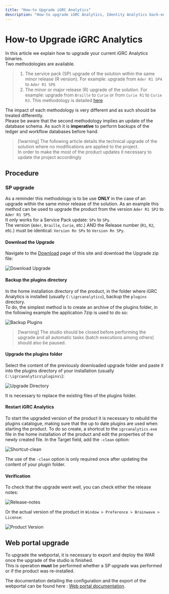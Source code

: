 ```yaml
---
title: "How-to Upgrade iGRC Analytics"
description: "How-to upgrade iGRC Analytics, Identity Analytics back-end."
---
```


# How-to Upgrade iGRC Analytics

In this article we explain how to upgrade your current iGRC Analytics binaries.  
Two methodologies are available.

> 1. The service pack (SP) upgrade of the solution within the same minor release (R version). For example: upgrade from `Ader R1 SP4` to `Ader R1 SP6`
> 2. The minor or major release (R) upgrade of the solution. For example: upgrade from `Braille` to `Curie` or from `Curie R1` to `Curie R3`. This methodology is detailed [here](./02-project-migration.md)  

The impact of each methodology is very different and as such should be treated differently.  
Please be aware that the second methodology implies an update of the database schema. As such it is **imperative** to perform backups of the ledger and workflow databases before hand.

> [!warning] The following article details the technical upgrade of the solution where no modifications are applied to the project.  
> In order to make the most of the product updates it necessary to update the project accordingly

## Procedure

### SP upgrade

As a reminder this methodology is to be use **ONLY** in the case of an upgrade within the same minor release of the solution.
As an example this method can be used to upgrade the product from the version `Ader R1 SP2` to `Ader R1 SP5`.  
It only works for a Service Pack update: `SPx` to `SPy`.  
The version (`Ader`, `Braille`, `Curie`, etc.) AND the Release number (`R1`, `R2`, etc.) must be identical: `Version Rn SPx` to `Version Rn SPy`.  

#### Download the Upgrade

Navigate to the [Download](../downloads/01-downloads.md) page of this site and download the Upgrade zip file:

![Download Upgrade ](./images/download_upgrade_ader.PNG "Download Upgrade")

#### Backup the plugins directory

In the home installation directory of the product, in the folder where iGRC Analytics is installed (usually `C:\igrcanalytics`), backup the `plugins` directory.  
To do, the simplest method is to create an archive of the plugins folder, in the following example the application 7zip is used to do so:  

![Backup Plugins](./images/backup_plugins.PNG "Backup Plugins")

> [!warning] The studio should be closed before performing the upgrade and all automatic tasks (batch executions among others) should also be paused.

#### Upgrade the plugins folder

Select the content of the previously downloaded upgrade folder and paste it into the plugins directory of your installation (usually `C:\igrcanalytics\plugins\`):  

![Upgrade Directory](./images/upgrade_directory.PNG "Upgrade Directory")

It is necessary to replace the existing files of the plugins folder.  

#### Restart iGRC Analytics

To start the upgraded version of the product it is necessary to rebuild the plugins catalogue, making sure that the up to date plugins are used when starting the product. To do so create, a shortcut to the `igrcanalytics.exe` file in the home installation of the product and edit the properties of the newly created file. In the Target field, add the  `-clean` option:  

![Shortcut-clean](./images/shortcut-clean.PNG "Shortcut-clean")

The use of the `-clean` option is only required once after updating the content of your plugin folder.  

#### Verification

To check that the upgrade went well, you can check either the release notes:  

![Release-notes](./images/release-notes.PNG "Release-notes")

Or the actual version of the product in `Window > Preference > Brainwave > License`:

![Product Version](./images/productVersion.png "Product Version")

## Web portal upgrade

To upgrade the webportal, it is necessary to export and deploy the WAR once the upgrade of the studio is finished.  
This is operation **must** be performed whether a SP upgrade was performed or if the product was re-installed.  

The documentation detailing the configuration and the export of the webportal can be found here : [Web portal documentation](../igrc-platform/installation-and-deployment/03-brainwaves-web-portal/index.md).  
